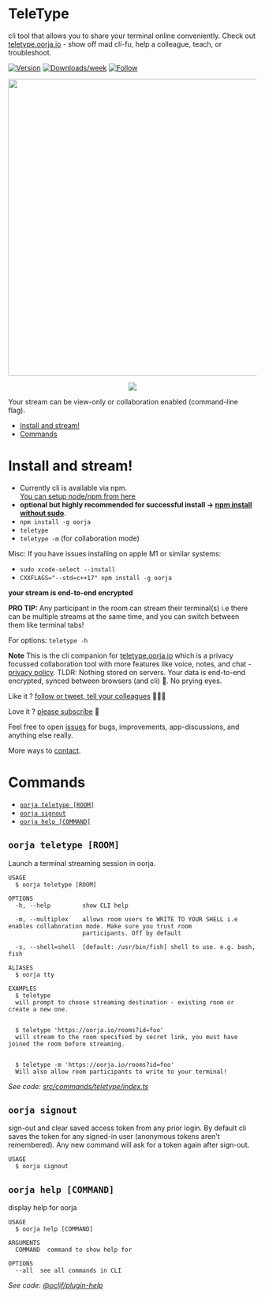 TeleType
=====

cli tool that allows you to share your terminal online conveniently. Check out [teletype.oorja.io](https://teletype.oorja.io) - show off mad cli-fu, help a colleague, teach, or troubleshoot.

[![Version](https://img.shields.io/npm/v/oorja.svg)](https://npmjs.org/package/oorja)
[![Downloads/week](https://img.shields.io/npm/dw/oorja.svg)](https://npmjs.org/package/oorja)
[![Follow](https://img.shields.io/twitter/follow/oorja_app?style=social)](https://twitter.com/oorja_app)

<p align="center">
  <img width="600" src="https://teletype.oorja.io/images/cli-demo.svg">
</p>

<p align="center">
  <img src="https://teletype.oorja.io/images/teletype-session.png">
</p>

Your stream can be view-only or collaboration enabled (command-line flag).

<!-- toc -->
* [Install and stream!](#install-and-stream)
* [Commands](#commands)
<!-- tocstop -->

# Install and stream!

- Currently cli is available via npm. <br />
  <a href="https://nodejs.org/en/download/" target="_blank">
  You can setup node/npm from here
  </a>
- **optional but highly recommended for successful install -> [npm install without sudo](https://github.com/sindresorhus/guides/blob/master/npm-global-without-sudo.md)**.
- `npm install -g oorja`
- `teletype`
- `teletype -m`  (for collaboration mode)

Misc: If you have issues installing on apple M1 or similar systems:
- `sudo xcode-select --install`
- `CXXFLAGS="--std=c++17" npm install -g oorja`

**your stream is end-to-end encrypted**

**PRO TIP:**
Any participant in the room can stream their terminal(s) i.e there can be multiple streams at the same time, and you can switch between them like terminal tabs!

For options: `teletype -h` 

**Note**
This is the cli companion for [teletype.oorja.io](https://teletype.oorja.io) which is a privacy focussed collaboration tool with more features like voice, notes, and chat - [privacy policy](https://teletype.oorja.io/privacy_policy).
TLDR: Nothing stored on servers. Your data is end-to-end encrypted, synced between browsers (and cli) 🍻. No prying eyes. 

Like it ? [follow or tweet, tell your colleagues](https://twitter.com/oorja_app) 👩🏻‍💻

Love it ? [please subscribe](https://teletype.oorja.io/subscription) 🖖

Feel free to open [issues](https://github.com/akshaykmr/TeleType/issues) for bugs, improvements, app-discussions, and anything else really.

More ways to [contact](https://teletype.oorja.io/contact).


# Commands

* [`oorja teletype [ROOM]`](#oorja-teletype-room)
* [`oorja signout`](#oorja-signout)
* [`oorja help [COMMAND]`](#oorja-help-command)

## `oorja teletype [ROOM]`

Launch a terminal streaming session in oorja.

```
USAGE
  $ oorja teletype [ROOM]

OPTIONS
  -h, --help         show CLI help

  -m, --multiplex    allows room users to WRITE TO YOUR SHELL i.e enables collaboration mode. Make sure you trust room
                     participants. Off by default

  -s, --shell=shell  [default: /usr/bin/fish] shell to use. e.g. bash, fish

ALIASES
  $ oorja tty

EXAMPLES
  $ teletype
  will prompt to choose streaming destination - existing room or create a new one.


  $ teletype 'https://oorja.io/rooms?id=foo'
  will stream to the room specified by secret link, you must have joined the room before streaming.


  $ teletype -m 'https://oorja.io/rooms?id=foo'
  Will also allow room participants to write to your terminal!
```

_See code: [src/commands/teletype/index.ts](https://github.com/akshaykmr/teletype/blob/v1.6.0/src/commands/teletype/index.ts)_


## `oorja signout`

sign-out and clear saved access token from any prior login. By default cli
saves the token for any signed-in user (anonymous tokens aren't remembered).
Any new command will ask for a token again after sign-out.

```
USAGE
  $ oorja signout
```

## `oorja help [COMMAND]`

display help for oorja

```
USAGE
  $ oorja help [COMMAND]

ARGUMENTS
  COMMAND  command to show help for

OPTIONS
  --all  see all commands in CLI
```

_See code: [@oclif/plugin-help](https://github.com/oclif/plugin-help/blob/v3.1.0/src/commands/help.ts)_
